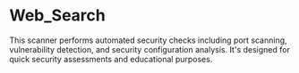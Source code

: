 # Web_Search
This scanner performs automated security checks including port scanning, vulnerability detection, and security configuration analysis. It's designed for quick security assessments and educational purposes.
